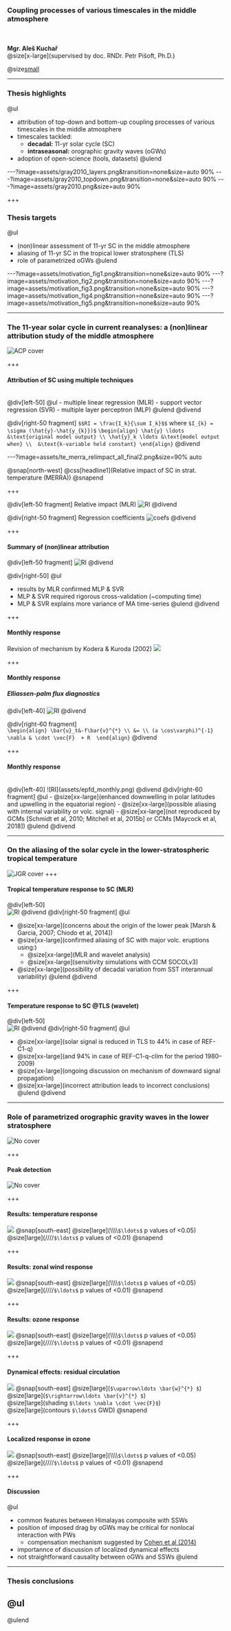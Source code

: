 
### Coupling processes of various timescales in the middle atmosphere
<br><br>
**Mgr. Aleš Kuchař** 
<br>@size[x-large](supervised by doc. RNDr. Petr Pišoft, Ph.D.)

@size[small](2018-09-17)


---
### Thesis highlights
@ul
- attribution of top-down and bottom-up coupling processes of various timescales in the middle atmosphere
- timescales tackled: 
  - **decadal:** 11-yr solar cycle (SC)
  - **intraseasonal:** orographic gravity waves (oGWs)
- adoption of open-science (tools, datasets)
@ulend


---?image=assets/gray2010_layers.png&transition=none&size=auto 90%
---?image=assets/gray2010_topdown.png&transition=none&size=auto 90%
---?image=assets/gray2010.png&size=auto 90%

+++
### Thesis targets
@ul
- (non)linear assessment of 11-yr SC in the middle atmosphere
- aliasing of 11-yr SC in the tropical lower stratosphere (TLS)
- role of parametrized oGWs 
@ulend


---?image=assets/motivation_fig1.png&transition=none&size=auto 90%
---?image=assets/motivation_fig2.png&transition=none&size=auto 90%
---?image=assets/motivation_fig3.png&transition=none&size=auto 90%
---?image=assets/motivation_fig4.png&transition=none&size=auto 90%
---?image=assets/motivation_fig5.png&transition=none&size=auto 90%

---
### The 11-year solar cycle in current reanalyses: a (non)linear attribution study of the middle atmosphere
![ACP cover](assets/nnet_fig.png)

+++
#### Attribution of SC using multiple techniques
<br>
@div[left-50]
@ul
- multiple linear regression (MLR)
- support vector regression (SVR)
- multiple layer perceptron (MLP)
@ulend
@divend

@div[right-50 fragment]
`$$RI = \frac{I_k}{\sum I_k}$$` 
where `$I_{k} = \sigma (\hat{y}-\hat{y_{k}})$`
`\begin{align}
\hat{y} \ldots   &\text{original model output} \\
\hat{y}_k \ldots &\text{model output when} \\ 
                 &\text{k-variable held constant}
\end{align}`
@divend



---?image=assets/te_merra_relimpact_all_final2.png&size=90% auto

@snap[north-west]
@css[headline1](Relative impact of SC in strat. temperature (MERRA))
@snapend

+++

@div[left-50 fragment]
Relative impact (MLR)
![RI](assets/te_merra_relimpact_mlr2.png)
@divend

@div[right-50 fragment]
Regression coefficients
![coefs](assets/te_merra_coefs.png)
@divend

+++
#### Summary of (non)linear attribution
@div[left-50 fragment]
![RI](assets/te_merra_relimpact_mlr2.png)
@divend

@div[right-50]
@ul
- results by MLR confirmed MLP & SVR
- MLP & SVR required rigorous cross-validation (~computing time)
- MLP & SVR explains more variance of MA time-series
@ulend
@divend


+++
#### Monthly response
Revision of mechanism by Kodera & Kuroda (2002)
![](assets/teue_merra_coefs_monthly.png)


+++
#### Monthly response
##### Elliassen-palm flux diagnostics

@div[left-40]
![RI](assets/epfd_monthly.png)
@divend

@div[right-60 fragment]
<br>
`\begin{align}
\bar{u}_t&-f\bar{v}^{*} \\
&= \\
(a \cos\varphi)^{-1} \nabla & \cdot \vec{F}  + R 
\end{align}`
@divend

+++
#### Monthly response
<br>
@div[left-40]
![RI](assets/epfd_monthly.png)
@divend
@div[right-60 fragment]
@ul
- @size[xx-large](enhanced downwelling in polar latitudes and upwelling in the equatorial region)
- @size[xx-large](possible aliasing with internal variability or volc. signal)
- @size[xx-large](not reproduced by GCMs [Schmidt et al, 2010; Mitchell et al, 2015b] or CCMs [Maycock et al, 2018])
@ulend
@divend



---
### On the aliasing of the solar cycle in the lower-stratospheric tropical temperature
![JGR cover](assets/aliasing.png)
+++
#### Tropical temperature response to SC (MLR)
@div[left-50]
<br>
![RI](assets/profile.png)
@divend
@div[right-50 fragment]
@ul
- @size[xx-large](concerns about the origin of the lower peak [Marsh & Garcia, 2007; Chiodo et al, 2014])
- @size[xx-large](confirmed aliasing of SC with major volc. eruptions using:)
  - @size[xx-large](MLR and wavelet analysis)
  - @size[xx-large](sensitivity simulations with CCM SOCOLv3)
- @size[xx-large](possibility of decadal variation from SST interannual variability)
@ulend
@divend

+++
#### Temperature response to SC @TLS (wavelet)
@div[left-50]
<br>
![RI](assets/wavelet.png)
@divend
@div[right-50 fragment]
@ul
- @size[xx-large](solar signal is reduced in TLS to 44% in case of REF-C1-q)
- @size[xx-large](and 94% in case of REF-C1-q-clim for the period 1980–2009)
- @size[xx-large](ongoing discussion on mechanism of downward signal propagation)
- @size[xx-large](incorrect attribution leads to incorrect conclusions)
@ulend
@divend

---
### Role of parametrized orographic gravity waves in the lower stratosphere
![No cover](assets/motivation_fig.png)

+++
#### Peak detection
![No cover](assets/methodology_fig.png)

+++
#### Results: temperature response
![](assets/ta_anomalies_all_20days_zm_wabsolutevaluesandsignificance.png)
@snap[south-east]
@size[large](\\\\\\\\`$\ldots$` p values of <0.05)<br>
@size[large](////`$\ldots$` p values of <0.01)
@snapend


+++
#### Results: zonal wind response
![](assets/ua_anomalies_all_20days_zm_wabsolutevaluesandsignificance.png)
@snap[south-east]
@size[large](\\\\\\\\`$\ldots$` p values of <0.05)<br>
@size[large](////`$\ldots$` p values of <0.01)
@snapend


+++
#### Results: ozone response
![](assets/vmro3_percentages_all_20days_zm_wabsolutevaluesandsignificance.png)
@snap[south-east]
@size[large](\\\\\\\\`$\ldots$` p values of <0.05)<br>
@size[large](////`$\ldots$` p values of <0.01)
@snapend

+++
#### Dynamical effects: residual circulation
![](assets/epfdiag_anomalies_all_20days_zm_4poster.png)
@snap[south-east]
@size[large](`$\uparrow\ldots \bar{w}^{*} $`)<br>
@size[large](`$\rightarrow\ldots \bar{v}^{*} $`)<br>
@size[large](shading `$\ldots \nabla \cdot \vec{F}$`)<br>
@size[large](contours `$\ldots$` GWD)
@snapend

+++
#### Localized response in ozone
![](assets/epfdiag_anomalies_all_20days_zm_4poster.png)
@snap[south-east]
@size[large](\\\\\\\\`$\ldots$` p values of <0.05)<br>
@size[large](////`$\ldots$` p values of <0.01)
@snapend

+++
#### Discussion
@ul
- common features between Himalayas composite with SSWs
- position of imposed drag by oGWs may be critical for nonlocal interaction with PWs
  - compensation mechanism suggested by [Cohen et al (2014)](https://journals.ametsoc.org/doi/abs/10.1175/JAS-D-14-0021.1)
- importannce of discussion of localized dynamical effects
- not straightforward causality between oGWs and SSWs
@ulend


---
### Thesis conclusions

@ul
-
@ulend




